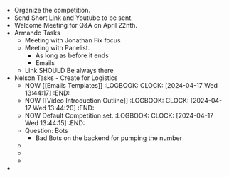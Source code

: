 - Organize the competition.
- Send Short Link and Youtube to be sent.
- Welcome Meeting for Q&A on April 22nth.
- Armando Tasks
	- Meeting with Jonathan Fix focus
	- Meeting with Panelist.
		- As long as before it ends
		- Emails
	- Link SHOULD Be always there
- Nelson Tasks - Create for Logistics
	- NOW [[Emails Templates]]
	  :LOGBOOK:
	  CLOCK: [2024-04-17 Wed 13:44:17]
	  :END:
	- NOW [[Video Introduction Outline]]
	  :LOGBOOK:
	  CLOCK: [2024-04-17 Wed 13:44:20]
	  :END:
	- NOW Default Competition set.
	  :LOGBOOK:
	  CLOCK: [2024-04-17 Wed 13:44:15]
	  :END:
	- Question: Bots
		- Bad Bots on the backend for pumping the number
	-
	-
	-
-